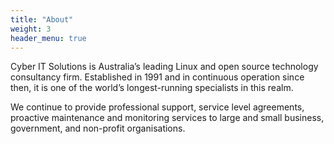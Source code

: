 ```yaml
---
title: "About"
weight: 3
header_menu: true
---
```


<!-- 
Neither embedded figure shortcode, nor Markdown hook were able to render image from asset. 
You would have to .Resouces.GetMatch via custom shortcode.
![Jane Doe](/images/asset-happy-ethnic-woman-sitting-at-table-with-laptop-3769021.jpg) 
-->

Cyber IT Solutions is Australia’s leading Linux and open source technology consultancy firm. Established in 1991 and in continuous operation since then, it is one of the world’s longest-running specialists in this realm.

We continue to provide professional support, service level agreements, proactive maintenance and monitoring services to large and small business, government, and non-profit organisations.

